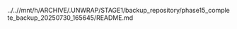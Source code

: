 ../..//mnt/h/ARCHIVE/.UNWRAP/STAGE1/backup_repository/phase15_complete_backup_20250730_165645/README.md